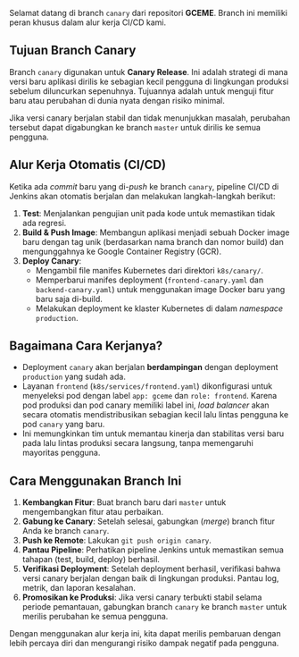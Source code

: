 
Selamat datang di branch `canary` dari repositori **GCEME**. Branch ini memiliki peran khusus dalam alur kerja CI/CD kami.

## Tujuan Branch Canary

Branch `canary` digunakan untuk **Canary Release**. Ini adalah strategi di mana versi baru aplikasi dirilis ke sebagian kecil pengguna di lingkungan produksi sebelum diluncurkan sepenuhnya. Tujuannya adalah untuk menguji fitur baru atau perubahan di dunia nyata dengan risiko minimal.

Jika versi canary berjalan stabil dan tidak menunjukkan masalah, perubahan tersebut dapat digabungkan ke branch `master` untuk dirilis ke semua pengguna.

## Alur Kerja Otomatis (CI/CD)

Ketika ada *commit* baru yang di-*push* ke branch `canary`, pipeline CI/CD di Jenkins akan otomatis berjalan dan melakukan langkah-langkah berikut:

1.  **Test**: Menjalankan pengujian unit pada kode untuk memastikan tidak ada regresi.
2.  **Build & Push Image**: Membangun aplikasi menjadi sebuah Docker image baru dengan tag unik (berdasarkan nama branch dan nomor build) dan mengunggahnya ke Google Container Registry (GCR).
3.  **Deploy Canary**:
    * Mengambil file manifes Kubernetes dari direktori `k8s/canary/`.
    * Memperbarui manifes deployment (`frontend-canary.yaml` dan `backend-canary.yaml`) untuk menggunakan image Docker baru yang baru saja di-build.
    * Melakukan deployment ke klaster Kubernetes di dalam *namespace* `production`.

## Bagaimana Cara Kerjanya?

* Deployment `canary` akan berjalan **berdampingan** dengan deployment `production` yang sudah ada.
* Layanan `frontend` (`k8s/services/frontend.yaml`) dikonfigurasi untuk menyeleksi pod dengan label `app: gceme` dan `role: frontend`. Karena pod produksi dan pod canary memiliki label ini, *load balancer* akan secara otomatis mendistribusikan sebagian kecil lalu lintas pengguna ke pod `canary` yang baru.
* Ini memungkinkan tim untuk memantau kinerja dan stabilitas versi baru pada lalu lintas produksi secara langsung, tanpa memengaruhi mayoritas pengguna.

## Cara Menggunakan Branch Ini

1.  **Kembangkan Fitur**: Buat branch baru dari `master` untuk mengembangkan fitur atau perbaikan.
2.  **Gabung ke Canary**: Setelah selesai, gabungkan (*merge*) branch fitur Anda ke branch `canary`.
3.  **Push ke Remote**: Lakukan `git push origin canary`.
4.  **Pantau Pipeline**: Perhatikan pipeline Jenkins untuk memastikan semua tahapan (test, build, deploy) berhasil.
5.  **Verifikasi Deployment**: Setelah deployment berhasil, verifikasi bahwa versi canary berjalan dengan baik di lingkungan produksi. Pantau log, metrik, dan laporan kesalahan.
6.  **Promosikan ke Produksi**: Jika versi canary terbukti stabil selama periode pemantauan, gabungkan branch `canary` ke branch `master` untuk merilis perubahan ke semua pengguna.

Dengan menggunakan alur kerja ini, kita dapat merilis pembaruan dengan lebih percaya diri dan mengurangi risiko dampak negatif pada pengguna.

